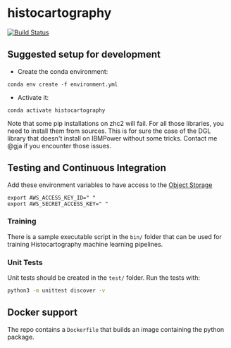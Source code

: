 # histocartography
[![Build Status](https://travis.ibm.com/DigitalPathologyZRL/histocartography.svg?token=8FJcyLKb64p4ANuB6hHj&branch=master)](https://travis.ibm.com/DigitalPathologyZRL/histocartography)

## Suggested setup for development

- Create the conda environment:

```
conda env create -f environment.yml
```

- Activate it:

```
conda activate histocartography
```

Note that some pip installations on zhc2 will fail. For all those libraries, you need to install them from sources. This is for sure the case of the DGL library that doesn't install on IBMPower without some tricks. Contact me @gja if you encounter those issues. 

## Testing and Continuous Integration
Add these environment variables to have access to the [Object Storage](http://data.digital-pathology.zc2.ibm.com:9000)
```
export AWS_ACCESS_KEY_ID=" "
export AWS_SECRET_ACCESS_KEY=" "
```
### Training

There is a sample executable script in the `bin/` folder that can be used 
for training Histocartography machine learning pipelines.

### Unit Tests

Unit tests should be created in the `test/` folder.
Run the tests with: 

```sh 
python3 -m unittest discover -v
```

## Docker support

The repo contains a `Dockerfile` that builds an image containing the python package.
